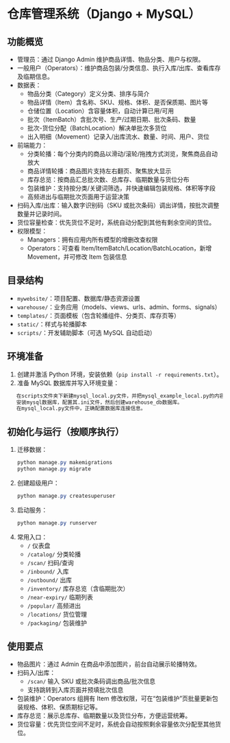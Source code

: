 仓库管理系统（Django + MySQL）
===========================

功能概览
--------
- 管理员：通过 Django Admin 维护商品详情、物品分类、用户与权限。
- 一般用户（Operators）：维护商品包装/分类信息、执行入库/出库、查看库存及临期信息。
- 数据表：
  - 物品分类（Category）定义分类、排序与简介
  - 物品详情（Item）含名称、SKU、规格、体积、是否保质期、图片等
  - 仓储位置（Location）含容量体积，自动计算已用/可用
  - 批次（ItemBatch）含批次号、生产/过期日期、批次条码、数量
  - 批次-货位分配（BatchLocation）解决单批次多货位
  - 出入明细（Movement）记录入/出库流水、数量、时间、用户、货位
- 前端能力：
  - 分类轮播：每个分类内的商品以滑动/滚轮/拖拽方式浏览，聚焦商品自动放大
  - 商品详情轮播：商品图片支持左右翻页、聚焦放大显示
  - 库存总览：按商品汇总批次数、总库存、临期数量与货位分布
  - 包装维护：支持按分类/关键词筛选，并快速编辑包装规格、体积等字段
  - 高频进出与临期批次页面用于运营决策
- 扫码入库/出库：输入数字识别码（SKU 或批次条码）调出详情，按批次调整数量并记录时间。
- 货位容量检查：优先货位不足时，系统自动分配到其他有剩余空间的货位。
- 权限模型：
  - Managers：拥有应用内所有模型的增删改查权限
  - Operators：可查看 Item/ItemBatch/Location/BatchLocation，新增 Movement，并可修改 Item 包装信息


目录结构
--------
- `mywebsite/`：项目配置、数据库/静态资源设置
- `warehouse/`：业务应用（models、views、urls、admin、forms、signals）
- `templates/`：页面模板（包含轮播组件、分类页、库存页等）
- `static/`：样式与轮播脚本
- `scripts/`：开发辅助脚本（可选 MySQL 自动启动）

环境准备
--------
1. 创建并激活 Python 环境，安装依赖（`pip install -r requirements.txt`）。
2. 准备 MySQL 数据库并写入环境变量：
  ```txt
     在scripts文件夹下新建mysql_local.py文件，并把mysql_example_local.py的内容复制过来。
     安装mysql数据库，配置其.ini文件，然后创建warehouse_db数据库。
     在mysql_local.py文件中，正确配置数据库连接信息。
  ```
初始化与运行（按顺序执行）
------------
1. 迁移数据：
   ```powershell
   python manage.py makemigrations
   python manage.py migrate
   ```
2. 创建超级用户：
   ```powershell
   python manage.py createsuperuser
   ```
3. 启动服务：
   ```powershell
   python manage.py runserver
   ```
4. 常用入口：
   - `/` 仪表盘
   - `/catalog/` 分类轮播
   - `/scan/` 扫码/查询
   - `/inbound/` 入库
   - `/outbound/` 出库
   - `/inventory/` 库存总览（含临期批次）
   - `/near-expiry/` 临期列表
   - `/popular/` 高频进出
   - `/locations/` 货位管理
   - `/packaging/` 包装维护

使用要点
--------
- 物品图片：通过 Admin 在商品中添加图片，前台自动展示轮播特效。
- 扫码入/出库：
  - `/scan/` 输入 SKU 或批次条码调出商品/批次信息
  - 支持跳转到入库页面并预填批次信息
- 包装维护：Operators 组拥有 Item 修改权限，可在“包装维护”页批量更新包装规格、体积、保质期标记等。
- 库存总览：展示总库存、临期数量以及货位分布，方便运营统筹。
- 货位容量：优先货位空间不足时，系统会自动按照剩余容量依次分配至其他货位。
